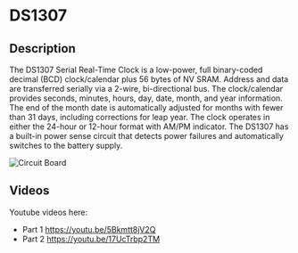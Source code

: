 # DS1307

## Description

The DS1307 Serial Real-Time Clock is a low-power, full binary-coded decimal (BCD) clock/calendar
plus 56 bytes of NV SRAM. Address and data are transferred serially via a 2-wire, bi-directional bus.
The clock/calendar provides seconds, minutes, hours, day, date, month, and year information. The end of
the month date is automatically adjusted for months with fewer than 31 days, including corrections for
leap year. The clock operates in either the 24-hour or 12-hour format with AM/PM indicator. The
DS1307 has a built-in power sense circuit that detects power failures and automatically switches to the
battery supply.

![Circuit Board](http://github.com/srayner/ds1307/DS1307.png)

## Videos

Youtube videos here:

- Part 1 https://youtu.be/5Bkmtt8jV2Q
- Part 2 https://youtu.be/17UcTrbp2TM

